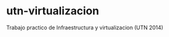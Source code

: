utn-virtualizacion
==================

Trabajo practico de Infraestructura y virtualizacion (UTN 2014)
